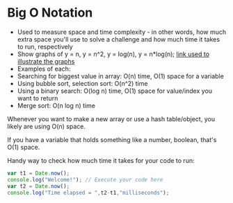 # Big O Notation

- Used to measure space and time complexity - in other words, how much extra space you'll use to solve a challenge and how much time it takes to run, respectively
- Show graphs of y = n, y = n^2, y = log(n), y = n*log(n); [link used to illustrate the graphs](https://www.desmos.com/calculator)
- Examples of each:
- Searching for biggest value in array: O(n) time, O(1) space for a variable
- Using bubble sort, selection sort: O(n^2) time
- Using a binary search: O(log n) time, O(1) space for value/index you want to return
- Merge sort: O(n log n) time

Whenever you want to make a new array or use a hash table/object, you likely are using O(n) space.

If you have a variable that holds something like a number, boolean, that's O(1) space.

Handy way to check how much time it takes for your code to run:
```js
var t1 = Date.now();
console.log("Welcome!"); // Execute your code here
var t2 = Date.now();
console.log("Time elapsed = ",t2-t1,"milliseconds");
```